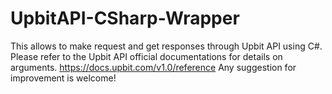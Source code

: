 # UpbitAPI-CSharp-Wrapper
This allows to make request and get responses through Upbit API using C#. Please refer to the Upbit API official documentations for details on arguments. https://docs.upbit.com/v1.0/reference  Any suggestion for improvement is welcome!
